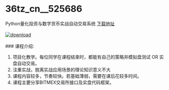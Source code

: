 # 36tz_cn__525686
Python量化投资与数字货币实战自动交易系统
[下载地址](http://www.36tz.cn/article/525686 "下载地址")
<br/></br>[![download](http://36tz.cn/muke_img/2019_07_2-29-300x103.png "下载地址")](http://www.36tz.cn/article/525686 "下载地址")
<br/></br>### 课程介绍:
1. 项目化教学。每位同学在课程结束时，都能有自己的策略并模拟盘测试 OR 实盘自动交易。
2. 注重实战，脱离实战应用场景的理论知识意义不大
3. 课程内容较多，节奏较快。若基础薄弱，需要在课后花较多时间。
4. 课程主要分享BITMEX交易所接口及实盘代码框架。


 
